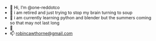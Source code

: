 - 👋 Hi, I’m @one-reddotco
- 👀 i am retired and just trying to stop my brain turning to soup
- 🌱 i am currently learning python and blender but the summers coming so that may not last long
- 💞️  
- 📫 robincawthorne@gmail.com

<!---
one-reddotco/one-reddotco is a ✨ special ✨ repository because its `README.md` (this file) appears on your GitHub profile.
You can click the Preview link to take a look at your changes.
--->
